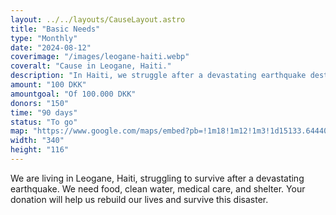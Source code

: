 ```yaml
---
layout: ../../layouts/CauseLayout.astro
title: "Basic Needs"
type: "Monthly"
date: "2024-08-12"
coverimage: "/images/leogane-haiti.webp"
coveralt: "Cause in Leogane, Haiti."
description: "In Haiti, we struggle after a devastating earthquake destroyed our community."
amount: "100 DKK"
amountgoal: "Of 100.000 DKK"
donors: "150"
time: "90 days"
status: "To go"
map: "https://www.google.com/maps/embed?pb=!1m18!1m12!1m3!1d15133.644405589543!2d-72.6372456937449!3d18.51031562129761!2m3!1f0!2f0!3f0!3m2!1i1024!2i768!4f13.1!3m3!1m2!1s0x8eb9cdcd5558ae65%3A0xf020c6e583ae7ab9!2zTMOpb2fDom5lLCBIYWl0aQ!5e0!3m2!1sda!2sdk!4v1733998535782!5m2!1sda!2sdk"
width: "340"
height: "116"
---
```


We are living in Leogane, Haiti, struggling to survive after a devastating earthquake. We need food, clean water, medical care, and shelter. Your donation will help us rebuild our lives and survive this disaster.